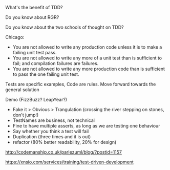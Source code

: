 What's the benefit of TDD?

Do you know about RGR?

Do you know about the two schools of thought on TDD?

Chicago:
 * You are not allowed to write any production code unless it is to make a failing unit test pass.
* You are not allowed to write any more of a unit test than is sufficient to fail; and compilation failures are failures.
* You are not allowed to write any more production code than is sufficient to pass the one failing unit test.

Tests are specific examples, Code are rules. Move forward towards the general solution

Demo (FizzBuzz? LeapYear?)
 * Fake it > Obvious > Trangulation (crossing the river stepping on stones, don't jump!)
 * TestNames are business, not technical
 * Fine to have multiple asserts, as long as we are testing one behaviour
 * Say whether you think a test will fail
 * Duplication (three times and it is out)
 * refactor (80% better readability, 20% for design)

http://codemanship.co.uk/parlezuml/blog/?postid=1157



https://xnsio.com/services/training/test-driven-development